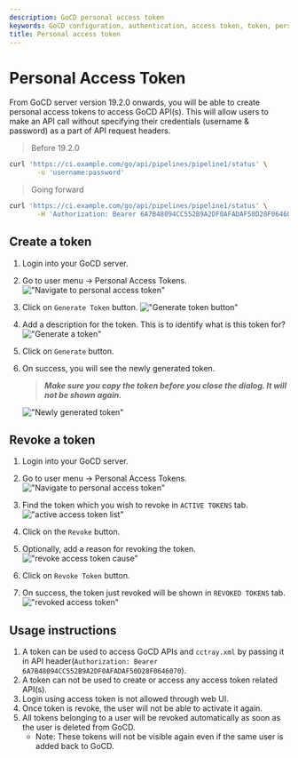```yaml
---
description: GoCD personal access token
keywords: GoCD configuration, authentication, access token, token, personal access token, security
title: Personal access token
---
```


# Personal Access Token

From GoCD server version 19.2.0 onwards, you will be able to create personal access tokens to access GoCD API(s). This will allow users to make an API call without specifying their credentials (username & password) as a part of API request headers. 

> Before 19.2.0

```bash
curl 'https://ci.example.com/go/api/pipelines/pipeline1/status' \
       -u 'username:password'
```

> Going forward

```bash
curl 'https://ci.example.com/go/api/pipelines/pipeline1/status' \
       -H 'Authorization: Bearer 6A7B48094CC552B9A2DF0AFADAF50D28F0646070'
```


## Create a token

1. Login into your GoCD server.
2. Go to user menu &rarr; Personal Access Tokens.
!["Navigate to personal access token"][1]

3. Click on `Generate Token` button.
!["Generate token button"][2]

4. Add a description for the token. This is to identify what is this token for?
!["Generate a token"][3]

5. Click on `Generate` button.

6. On success, you will see the newly generated token.
    
    > **_Make sure you copy the token before you close the dialog. It will not be shown again._**
    
    !["Newly generated token"][4]


## Revoke a token

1. Login into your GoCD server.
2. Go to user menu &rarr; Personal Access Tokens.
!["Navigate to personal access token"][1]

3. Find the token which you wish to revoke in `ACTIVE TOKENS` tab.
!["active access token list"][5]

4. Click on the `Revoke` button.

5. Optionally, add a reason for revoking the token.
!["revoke access token cause"][6]

6. Click on `Revoke Token` button.
7. On success, the token just revoked will be shown in `REVOKED TOKENS` tab.
!["revoked access token"][7]

## Usage instructions
1. A token can be used to access GoCD APIs and `cctray.xml` by passing it in API header(`Authorization: Bearer 6A7B48094CC552B9A2DF0AFADAF50D28F0646070`).
2. A token can not be used to create or access any access token related API(s).
3. Login using access token is not allowed through web UI. 
4. Once token is revoke, the user will not be able to activate it again.
5. All tokens belonging to a user will be revoked automatically as soon as the user is deleted from GoCD.
    - Note: These tokens will not be visible again even if the same user is added back to GoCD.


[1]: ../images/configuration/access-tokens/1_navigate_to_personal_access_token.png
[2]: ../images/configuration/access-tokens/2_personal_access_token_spa.png
[3]: ../images/configuration/access-tokens/3_token_description.png
[4]: ../images/configuration/access-tokens/4_newly_generated_token.png
[5]: ../images/configuration/access-tokens/5_active_tokens_list.png
[6]: ../images/configuration/access-tokens/6_revoke_cause.png
[7]: ../images/configuration/access-tokens/7_revoked_access_tokens.png

